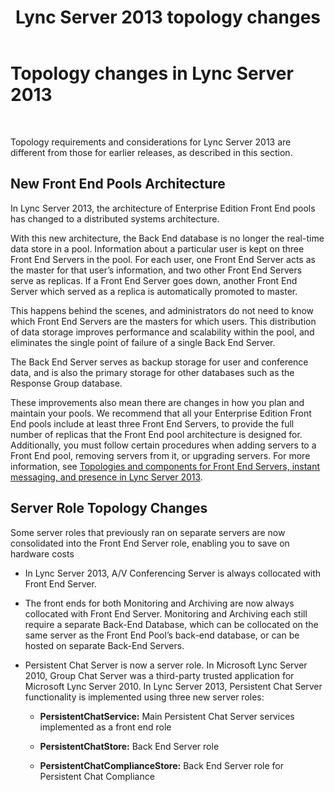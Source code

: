 ﻿---
title: Lync Server 2013 topology changes
TOCTitle: Topology changes
ms:assetid: 9e40ef93-9ab0-498c-9bbf-f94584353e53
ms:mtpsurl: https://technet.microsoft.com/en-us/library/JJ688153(v=OCS.15)
ms:contentKeyID: 49733756
ms.date: 07/23/2014
mtps_version: v=OCS.15
---

# Topology changes in Lync Server 2013

 


Topology requirements and considerations for Lync Server 2013 are different from those for earlier releases, as described in this section.

## New Front End Pools Architecture

In Lync Server 2013, the architecture of Enterprise Edition Front End pools has changed to a distributed systems architecture.

With this new architecture, the Back End database is no longer the real-time data store in a pool. Information about a particular user is kept on three Front End Servers in the pool. For each user, one Front End Server acts as the master for that user’s information, and two other Front End Servers serve as replicas. If a Front End Server goes down, another Front End Server which served as a replica is automatically promoted to master.

This happens behind the scenes, and administrators do not need to know which Front End Servers are the masters for which users. This distribution of data storage improves performance and scalability within the pool, and eliminates the single point of failure of a single Back End Server.

The Back End Server serves as backup storage for user and conference data, and is also the primary storage for other databases such as the Response Group database.

These improvements also mean there are changes in how you plan and maintain your pools. We recommend that all your Enterprise Edition Front End pools include at least three Front End Servers, to provide the full number of replicas that the Front End pool architecture is designed for. Additionally, you must follow certain procedures when adding servers to a Front End pool, removing servers from it, or upgrading servers. For more information, see [Topologies and components for Front End Servers, instant messaging, and presence in Lync Server 2013](lync-server-2013-topologies-and-components-for-front-end-servers-instant-messaging-and-presence.md).

## Server Role Topology Changes

Some server roles that previously ran on separate servers are now consolidated into the Front End Server role, enabling you to save on hardware costs

  - In Lync Server 2013, A/V Conferencing Server is always collocated with Front End Server.

  - The front ends for both Monitoring and Archiving are now always collocated with Front End Server. Monitoring and Archiving each still require a separate Back-End Database, which can be collocated on the same server as the Front End Pool’s back-end database, or can be hosted on separate Back-End Servers.

  - Persistent Chat Server is now a server role. In Microsoft Lync Server 2010, Group Chat Server was a third-party trusted application for Microsoft Lync Server 2010. In Lync Server 2013, Persistent Chat Server functionality is implemented using three new server roles:
    
      - **PersistentChatService:** Main Persistent Chat Server services implemented as a front end role
    
      - **PersistentChatStore:** Back End Server role
    
      - **PersistentChatComplianceStore:** Back End Server role for Persistent Chat Compliance

